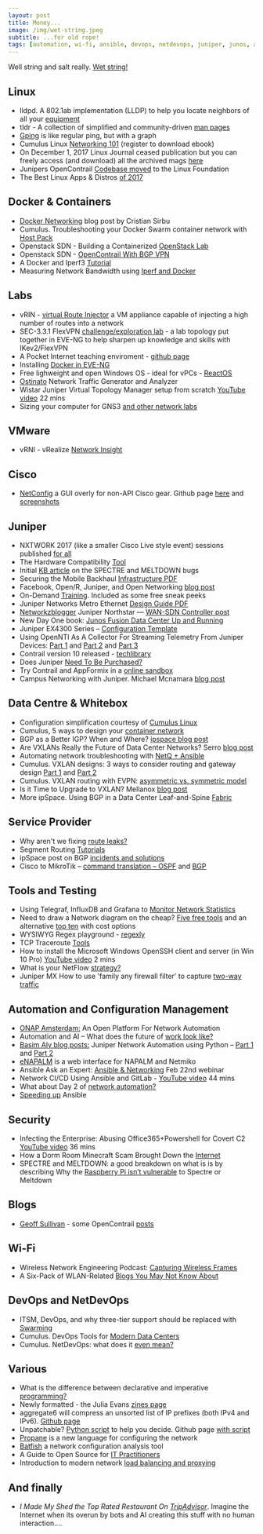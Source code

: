 ```yaml
---
layout: post
title: Money...
image: /img/wet-string.jpeg
subtitle: ...for old rope!
tags: [automation, wi-fi, ansible, devops, netdevops, juniper, junos, automation, security, linux, docker, containers, labs, eve-ng, vmware, whitebox, cumulus, cisco, data centre]
---
```

Well string and salt really. [Wet string!](http://www.revk.uk/2017/12/its-official-adsl-works-over-wet-string.html)

## Linux

* lldpd. A 802.1ab implementation (LLDP) to help you locate neighbors of all your [equipment](http://vincentbernat.github.io/lldpd/)
* tldr - A collection of simplified and community-driven [man pages](https://github.com/tldr-pages/tldr/blob/master/README.md)
* [Gping](http://www.omgubuntu.co.uk/2017/08/gping-ping-graph-linux) is like regular ping, but with a graph
* Cumulus Linux [Networking 101](https://cumulusnetworks.com/lp/linux-ebook-101-guide/) (register to download ebook)
* On December 1, 2017 Linux Journal ceased publication but you can freely access (and download) all the archived mags [here](https://archive.org/details/linuxjournalmagazine?sort=-date)
* Junipers OpenContrail [Codebase moved](http://newsroom.juniper.net/press-releases/juniper-networks-reinforces-longstanding-commitment-to-open-source-by-moving-ope-nyse-jnpr-11g148712-001) to the Linux Foundation
* The Best Linux Apps & Distros [of 2017](http://www.omgubuntu.co.uk/2017/12/list-best-linux-distros-apps-2017)

## Docker & Containers

* [Docker Networking](https://www.trueneutral.eu/2017/docker-networking.html) blog post by Cristian Sirbu
* Cumulus. Troubleshooting your Docker Swarm container network with [Host Pack](https://cumulusnetworks.com/blog/troubleshooting-docker-swarm-netq/)
* Openstack SDN - Building a Containerized [OpenStack Lab](http://networkop.co.uk/blog/2017/09/08/os-lab-docker/)
* Openstack SDN - [OpenContrail With BGP VPN](http://networkop.co.uk/blog/2018/01/02/os-contrail/)
* A Docker and Iperf3 [Tutorial](https://gestaltit.com/favorites/stephen/docker-iperf3-tutorial/)
* Measuring Network Bandwidth using [Iperf and Docker](http://networkstatic.net/measuring-network-bandwidth-using-iperf-and-docker/)

## Labs

* vRIN - [virtual Route Injector](https://adosztal.blogspot.co.uk/p/blog-page_9.html?m=1#!/p/blog-page_9.html) a VM appliance capable of injecting a high number of routes into a network
* SEC-3.3.1 FlexVPN [challenge/exploration lab](https://densemode.com/2017/11/26/sec-3-3-1-flexvpn-challenge-exploration-lab/) - a lab topology put together in EVE-NG to help sharpen up knowledge and skills with IKev2/FlexVPN
* A Pocket Internet teaching enviroment - [github page](https://github.com/inognet/pocketinternet/blob/master/README.md)
* Installing [Docker in EVE-NG](http://www.breakintheweb.com/2017/08/27/EVE-NG-Docker/)
* Free lighweight and open Windows OS - ideal for vPCs - [ReactOS](https://reactos.org/)
* [Ostinato](http://ostinato.org/) Network Traffic Generator and Analyzer
* Wistar Juniper Virtual Topology Manager setup from scratch [YouTube video](https://www.youtube.com/watch?v=b8cd2L9hcR4&feature=youtu.be) 22 mins
* Sizing your computer for GNS3 [and other network labs](https://adosztal.blogspot.co.uk/2018/01/sizing-your-computer-for-network-labs.html?m=1)

## VMware

* vRNI - vRealize [Network Insight](https://www.vmguru.com/2018/01/introducing-powervrni/)

## Cisco

* [NetConfig](https://www.reddit.com/r/networking/comments/7huh5p/last_week_i_shared_screenshots_of_a_gui_overlay_i/) a GUI overly for non-API Cisco gear. Github page [here](https://github.com/v1tal3/netconfig)  and [screenshots](https://imgur.com/a/VW62I)

## Juniper

* NXTWORK 2017 (like a smaller Cisco Live style event) sessions published [for all](https://www.juniper.net/us/en/dm/nxtwork/downloads/)
* The Hardware Compatibility [Tool](https://pathfinder.juniper.net/hct/category/)
* Initial [KB article](https://kb.juniper.net/InfoCenter/index?page=content&id=JSA10842) on the SPECTRE and MELTDOWN bugs
* Securing the Mobile Backhaul [Infrastructure PDF](https://t.co/sRuFaPc6lD)
* Facebook, Open/R, Juniper, and Open Networking [blog post](https://forums.juniper.net/t5/SDN-and-NFV-Era/Facebook-Open-R-Juniper-and-Open-Networking/ba-p/315725)
* On-Demand [Training](https://learningportal.juniper.net/juniper/user_activity_info.aspx?id=10072). Included as some free sneak peeks
* Juniper Networks Metro Ethernet [Design Guide PDF](https://www.juniper.net/documentation/en_US/release-independent/solutions/information-products/pathway-pages/solutions/metro-ethernet-dg.pdf)
* [Networkzblogger](https://networkzblogger.com/) Juniper Northstar — [WAN-SDN Controller post](https://networkzblogger.com/2017/03/17/juniper-northstar-wan-sdn-controller/)
* New Day One book: [Junos Fusion Data Center Up and Running](https://forums.juniper.net/t5/Day-One-Books/Day-One-Junos-Fusion-Data-Center-Up-and-Running/ba-p/316068)
* Juniper EX4300 Series – [Configuration Template](https://blog.michaelfmcnamara.com/2017/11/juniper-ex4300-series-configuration-template)
* Using OpenNTI As A Collector For Streaming Telemetry From Juniper Devices: [Part 1](https://techmocha.blog/2017/06/26/using-opennti-as-a-collector-for-streaming-telemetry-from-juniper-devices-part-1/) and [Part 2](https://techmocha.blog/2017/07/21/using-opennti-as-a-collector-for-streaming-telemetry-from-juniper-devices-part-2/) and [Part 3](https://techmocha.blog/2017/08/21/using-opennti-as-a-collector-for-streaming-telemetry-from-juniper-devices-part-3/)
* Contrail version 10 released - [techlibrary](https://www.juniper.net/documentation/en_US/contrail-cloud10.0/information-products/pathway-pages/index-r10.0.html)
* Does Juniper [Need To Be Purchased?](https://networkingnerd.net/2017/12/01/does-juniper-need-to-be-purchased/)
* Try Contrail and AppFormix in a [online sandbox](https://www.juniper.net/us/en/cloud-software/trial/index.html)
* Campus Networking with Juniper. Michael Mcnamara [blog post](https://blog.michaelfmcnamara.com/2017/11/campus-networking-with-juniper/)

## Data Centre & Whitebox

* Configuration simplification courtesy of [Cumulus Linux](https://toolr.io/2017/10/06/configuration-simplification-courtesy-of-cumulus-linux/)
* Cumulus, 5 ways to design your [container network](https://cumulusnetworks.com/blog/5-ways-design-container-network/)
* BGP as a Better IGP? When and Where? [ipspace blog post](http://blog.ipspace.net/2017/11/bgp-as-better-igp-when-and-where.html)
* Are VXLANs Really the Future of Data Center Networks? Serro [blog post](https://www.serro.com/vxlan-vxlan-really-future-data-center-networks/)
* Automating network troubleshooting with [NetQ + Ansible](https://cumulusnetworks.com/blog/network-troubleshooting-netq/)
* Cumulus. VXLAN designs: 3 ways to consider routing and gateway design [Part 1](https://cumulusnetworks.com/blog/vxlan-designs-part-1/) and [Part 2](https://cumulusnetworks.com/blog/vxlan-designs-part-2/)
* Cumulus. VXLAN routing with EVPN: [asymmetric vs. symmetric model](https://cumulusnetworks.com/blog/asymmetric-vs-symmetric-model/)
* Is it Time to Upgrade to VXLAN? Mellanox [blog post](http://www.mellanox.com/blog/2017/09/time-upgrade-vxlan/)
* More ipSpace. Using BGP in a Data Center Leaf-and-Spine [Fabric](http://www.ipspace.net/Data_Center_BGP)

## Service Provider

* Why aren't we fixing [route leaks?](http://www.circleid.com/posts/20171108_why_arent_we_fixing_route_leaks/)
* Segment Routing [Tutorials](http://www.segment-routing.net/tutorials/)
* ipSpace post on BGP [incidents and solutions](http://blog.ipspace.net/2017/12/bgp-tragedy-of-commons.html)
* Cisco to MikroTik – [command translation – OSPF](http://www.stubarea51.net/2018/01/05/cisco-to-mikrotik-command-translation-ospf/) and [BGP](http://www.stubarea51.net/2015/11/09/cisco-to-mikrotik-command-translation-bgp/)

## Tools and Testing

* Using Telegraf, InfluxDB and Grafana to [Monitor Network Statistics](https://lkhill.com/telegraf-influx-grafana-network-stats/)
* Need to draw a Network diagram on the cheap? [Five free tools](https://www.solarwindsmsp.com/blog/5-free-network-diagram-tools-get-your-networks-shape#) and an alternative [top ten](https://www.pcwdld.com/top-10-network-diagram-topology-and-mapping-software) with cost options
* WYSIWYG Regex playground - [regexly](https://regexly.chipto.io)
* TCP Traceroute [Tools](https://netbeez.net/blog/tcp-traceroute-tools/)
* How to install the Microsoft Windows OpenSSH client and server (in Win 10 Pro) [YouTube video](https://www.youtube.com/watch?v=iyLUTgyDkGI&feature=youtu.be) 2 mins
* What is your NetFlow [strategy?](https://www.forwardingplane.net/2017/12/what-is-your-netflow-strategy/)
* Juniper MX How to use 'family any firewall filter' to capture [two-way traffic](https://kb.juniper.net/InfoCenter/index?page=content&id=KB32201)

## Automation and Configuration Management

* [ONAP Amsterdam:](http://packetpushers.net/onap-amsterdam-open-platform-network-automation/) An Open Platform For Network Automation
* Automation and AI – What does the future of [work look like?](http://www.stephendale.com/2017/11/20/automation-and-ai-what-does-the-future-of-work-look-like/)
* [Basim Aly blog posts:](https://basimaly.wordpress.com/) Juniper Network Automation using Python – [Part 1](https://basimaly.wordpress.com/2017/11/25/juniper-network-automation-using-python-part-1/) and [Part 2](https://basimaly.wordpress.com/2017/12/11/juniper-network-automation-using-python-part-2/)
* [eNAPALM](https://github.com/afourmy/e-napalm) is a web interface for NAPALM and Netmiko
* Ansible Ask an Expert: [Ansible & Networking](https://www.ansible.com/resources/webinars-training/ask-an-expert-ansible-networks) Feb 22nd webinar
* Network CI/CD Using Ansible and GitLab - [YouTube video](https://www.youtube.com/watch?v=oL9HX0-vIGA&feature=youtu.be) 44 mins
* What about Day 2 of [network automation?](https://keepingitclassless.net/2017/04/cheese-moved-long-time-ago/)
* [Speeding up](https://d2c.io/post/speed-up-ansible) Ansible

## Security

* Infecting the Enterprise: Abusing Office365+Powershell for Covert C2 [YouTube video](https://www.youtube.com/watch?v=CvEXzHkhcjo&feature=youtu.be) 36 mins
* How a Dorm Room Minecraft Scam Brought Down the [Internet](https://www.wired.com/story/mirai-botnet-minecraft-scam-brought-down-the-internet/)
* SPECTRE and MELTDOWN: a good breakdown on what is is by describing Why the [Raspberry Pi isn’t vulnerable](https://www.raspberrypi.org/blog/why-raspberry-pi-isnt-vulnerable-to-spectre-or-meltdown/) to Spectre or Meltdown

## Blogs

* [Geoff Sullivan](http://geoffsullivan.net/) - some OpenContrail [posts](http://geoffsullivan.net/opencontrail-cloud-infrastructure-adoption/)

## Wi-Fi

* Wireless Network Engineering Podcast: [Capturing Wireless Frames](http://www.cleartosend.net/cts-102-capturing-wireless-frames/)
* A Six-Pack of WLAN-Related [Blogs You May Not Know About](https://wirednot.wordpress.com/2018/01/01/start-the-new-year-with-a-six-pack-of-wlan-related-blogs-you-may-not-know-about/)

## DevOps and NetDevOps

* ITSM, DevOps, and why three-tier support should be replaced with [Swarming](https://medium.com/@JonHall_/itsm-devops-and-why-the-three-tier-structure-must-be-replaced-with-swarming-91e76ba22304)
* Cumulus. DevOps Tools for [Modern Data Centers](https://cumulusnetworks.com/blog/devops-tools-for-modern-data-centers/)
* Cumulus. NetDevOps: what does it [even mean?](https://cumulusnetworks.com/blog/netdevops-meaning/)

## Various

* What is the difference between declarative and imperative [programming?](https://www.packtpub.com/books/content/what-difference-between-declarative-and-imperative-programming/)
* Newly formatted - the Julia Evans [zines page](https://jvns.ca/zines/)
* aggregate6 will compress an unsorted list of IP prefixes (both IPv4 and IPv6). [Github page](https://github.com/job/aggregate6/blob/master/README.md)
* Unpatchable? [Python script](https://www.ifconfig.it/hugo/post/unpatchable/) to help you decide. Github page [with script](https://github.com/routetonull/various/blob/master/unpatchable.py)
* [Propane](https://propane-lang.org/) is a new language for configuring the network
* [Batfish](https://github.com/batfish/batfish) a network configuration analysis tool
* A Guide to Open Source for [IT Practitioners](https://keepingitclassless.net/2017/12/a-guide-open-source-it-practitioners/)
* Introduction to modern network [load balancing and proxying](https://blog.envoyproxy.io/introduction-to-modern-network-load-balancing-and-proxying-a57f6ff80236)

## And finally

* _I Made My Shed the Top Rated Restaurant On [TripAdvisor](https://www.vice.com/en_uk/article/434gqw/i-made-my-shed-the-top-rated-restaurant-on-tripadvisor)_. Imagine the Internet when its overun by bots and AI creating this stuff with no human interaction....
